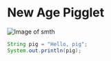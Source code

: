 # New Age Pigglet
![Image of smth](https://images.nightcafe.studio/jobs/9RD0KAkDsX2H09o3zNO4/9RD0KAkDsX2H09o3zNO4--1--41ok4.jpg?tr=w-1600,c-at_max)

```java
String pig = "Hello, pig";
System.out.println(pig);
```
